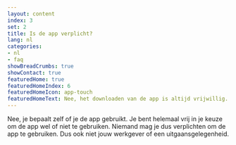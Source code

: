 ```yaml
---
layout: content
index: 3
set: 2
title: Is de app verplicht?
lang: nl
categories:
- nl
- faq
showBreadCrumbs: true
showContact: true
featuredHome: true
featuredHomeIndex: 6
featuredHomeIcon: app-touch
featuredHomeText: Nee, het downloaden van de app is altijd vrijwillig.
---
```


Nee, je bepaalt zelf of je de app gebruikt. Je bent helemaal vrij in je keuze om de app wel of niet te gebruiken. Niemand mag je dus verplichten om de app te gebruiken. Dus ook niet jouw werkgever of een uitgaansgelegenheid.
